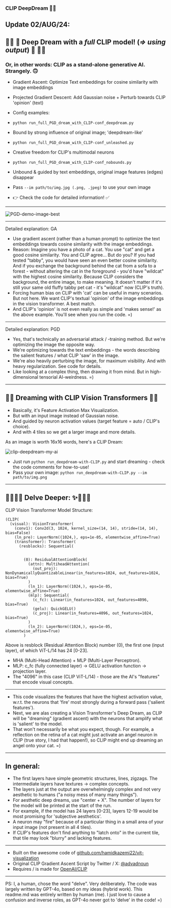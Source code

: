 ### CLIP DeepDream 🤖💭

## Update 02/AUG/24:

## 🌟🌠 🤯 Deep Dream with a *full* CLIP model! (*=> using output*) 🤯 🌌✨
### Or, in other words: CLIP as a stand-alone generative AI. Strangely. 🙃

- Gradient Ascent: Optimize Text embeddings for cosine similarity with image embeddings
- Projected Gradient Descent: Add Gaussian noise + Perturb towards CLIP 'opinion' (text)
- Config examples:

- `python run_full_PGD_dream_with_CLIP-conf_deepdream.py`
- Bound by strong influence of original image; 'deepdream-like'

- `python run_full_PGD_dream_with_CLIP-conf_unleashed.py`
- Creative freedom for CLIP's multimodal neurons

- `python run_full_PGD_dream_with_CLIP-conf_nobounds.py`
- Unbound & guided by text embeddings, original image features (edges) disappear

- Pass `--im path/to/img.jpg (.png, .jpeg)` to use your own image
- 👉 Check the code for detailed information! ✅
----
![PGD-demo-image-best](https://github.com/user-attachments/assets/03b203d4-bf0e-4d12-aaff-5b62f56eb517)

----

Detailed explanation: GA

- Use gradient ascent (rather than a human prompt) to optimize the text embeddings towards cosine similarity with the image embeddings.
- Reason: Imagine you have a photo of a cat. You use "cat" and get a good cosine similarity. You and CLIP agree... But do you? If you had tested "tabby", you would have seen an even better cosine similarity. And if you exchange the background behind the cat from a sofa to a forest - without altering the cat in the foreground - you'd have "wildcat" with the highest cosine similarity. Because CLIP considers the background, the entire image, to make meaning. It doesn't matter if it's still your same old fluffy tabby pet cat - it's "wildcat" now (CLIP's truth).
- Forcing human bias on CLIP with 'cat' can be useful in many scenarios. But not here. We want CLIP's textual 'opinion' of the image embeddings in the vision transformer. A best match.
- And CLIP's 'opinion' is not even really as simple and 'makes sense!' as the above example. You'll see when you run the code. =)
------
Detailed explanation: PGD

- Yes, that's technically an adversarial attack / -training method. But we're optimizing the image the opposite way.
- We're optimizing towards the text embeddings - the words describing the salient features / what CLIP 'saw' in the image.
- We're also heavily perturbing the image, for maximum visibility. And with heavy regularization. See code for details.
- Like looking at a complex thing, then drawing it from mind. But in high-dimensional tensorial AI-weirdness. =)

----

## 🌟🌠 Dreaming with CLIP Vision Transformers 🌌✨

- Basically, it's Feature Activation Max Visualization.
- But with an input image instead of Gaussian noise.
- And guided by neuron activation values (target feature = auto / CLIP's choice).
- And with 4 tiles so we get a larger image and more details.

As an image is worth 16x16 words, here's a CLIP Dream:

![clip-deepdream-my-ai](https://github.com/user-attachments/assets/6c9d8300-82cb-4dd4-b5f2-5a903496c3fd)


- Just run `python run_deepdream-with-CLIP.py` and start dreaming - check the code comments for how-to-use!
- Pass your own image: `python run_deepdream-with-CLIP.py --im path/to/img.png`

------
🌟🌠🌌✨ Delve Deeper: ✨🌌🌠🌟
------
CLIP Vision Transformer Model Structure:

```
(CLIP(
  (visual): VisionTransformer(
    (conv1): Conv2d(3, 1024, kernel_size=(14, 14), stride=(14, 14), bias=False)
    (ln_pre): LayerNorm((1024,), eps=1e-05, elementwise_affine=True)
    (transformer): Transformer(
      (resblocks): Sequential(


        (0): ResidualAttentionBlock(
          (attn): MultiheadAttention(
            (out_proj): NonDynamicallyQuantizableLinear(in_features=1024, out_features=1024, bias=True)
          )
          (ln_1): LayerNorm((1024,), eps=1e-05, elementwise_affine=True)
          (mlp): Sequential(
            (c_fc): Linear(in_features=1024, out_features=4096, bias=True)
            (gelu): QuickGELU()
            (c_proj): Linear(in_features=4096, out_features=1024, bias=True)
          )
          (ln_2): LayerNorm((1024,), eps=1e-05, elementwise_affine=True)
        )

```
Above is resblock (Residual Attention Block) number (0), the first one (input layer), of which ViT-L/14 has 24 [0-23].

- MHA (Multi-Head Attention) + MLP (Multi-Layer Perceptron).
- MLP: c_fc (fully connected layer) -> GELU activation function -> projection layer.
- The "4096" in this case (CLIP ViT-L/14) - those are the AI's "features" that encode visual concepts.
------
- This code visualizes the features that have the highest activation value, w.r.t. the neurons that 'fire' most strongly during a forward pass ('salient features').
- Next, we are alas creating a Vision Transformer's Deep Dream, as CLIP will be "dreaming" (gradient ascent) with the neurons that amplify what is 'salient' to the model.
- That won't necessarily be what you expect, though. For example, a reflection on the retina of a cat might just activate an angel neuron in CLIP (true story, I had that happen!), so CLIP might end up dreaming an angel onto your cat. =)
------
## In general:

- The first layers have simple geometric structures, lines, zigzags. The intermediate layers have textures -> complex concepts. 
- The layers just at the output are overwhelmingly complex and not very aesthetic to humans ("a noisy mess of many many things").
- For aesthetic deep dreams, use "center + X". The number of layers for the model will be printed at the start of the run.
- For example, if the model has 24 layers [0-23], layers 12-19 would be most promising for 'subjective aesthetics'.
- A neuron may "fire" because of a particular thing in a small area of your input image (not present in all 4 tiles).
- If CLIP's features don't find anything to "latch onto" in the current tile, that tile may look "blurry" and lacking features.
------
- Built on the awesome code of [github.com/hamidkazemi22/vit-visualization](https://github.com/hamidkazemi22/vit-visualization)
- Original CLIP Gradient Ascent Script by Twitter / X: [@advadnoun](https://twitter.com/advadnoun)
- Requires / is made for [OpenAI/CLIP](https://github.com/openai/CLIP)
------
PS: I, a human, chose the word "delve". Very deliberately. The code was largely written by GPT-4o, based on my ideas (hybrid work). This readme.md was entirely written by human (me). I just love to cause a confusion and inverse roles, as GPT-4o never got to 'delve' in the code! =)
